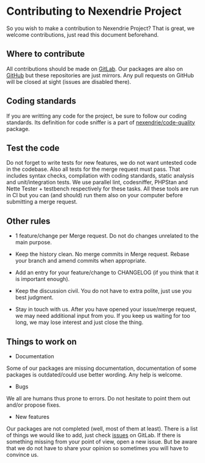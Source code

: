 Contributing to Nexendrie Project
==================================

So you wish to make a contribution to Nexendrie Project? That is great, we welcome contributions, just read this document beforehand.

Where to contribute
-------------------

All contributions should be made on [GitLab](https://gitlab.com/nexendrie). Our packages are also on [GitHub](https://github.com/nexendrie) but these repositories are just mirrors. Any pull requests on GitHub will be closed at sight (issues are disabled there).

Coding standards
----------------

If you are writting any code for the project, be sure to follow our coding standards. Its definition for code sniffer is a part of [nexendrie/code-quality](https://gitlab.com/nexendrie/code-quality/blob/master/ruleset.xml) package.

Test the code
-------------

Do not forget to write tests for new features, we do not want untested code in the codebase. Also all tests for the merge request must pass. That includes syntax checks, compilation with coding standards, static analysis and unit/integration tests. We use parallel lint, codesniffer, PHPStan and Nette Tester + testbench respectively for these tasks. All these tools are run in CI but you can (and should) run them also on your computer before submitting a merge request.

Other rules
-----------

* 1 feature/change per Merge request. Do not do changes unrelated to the main purpose.

* Keep the history clean. No merge commits in Merge request. Rebase your branch and amend commits when appropriate.

* Add an entry for your feature/change to CHANGELOG (if you think that it is important enough).

* Keep the discussion civil. You do not have to extra polite, just use you best judgment.

* Stay in touch with us. After you have opened your issue/merge request, we may need additional input from you. If you keep us waiting for too long, we may lose interest and just close the thing.

Things to work on
-----------------

* Documentation

Some of our packages are missing documentation, documentation of some packages is outdated/could use better wording. Any help is welcome.

* Bugs

We all are humans thus prone to errors. Do not hesitate to point them out and/or propose fixes.

* New features

Our packages are not completed (well, most of them at least). There is a list of things we would like to add, just check [issues](https://gitlab.com/groups/nexendrie/issues) on GitLab. If there is something missing from your point of view, open a new issue. But be aware that we do not have to share your opinion so sometimes you will have to convince us.
